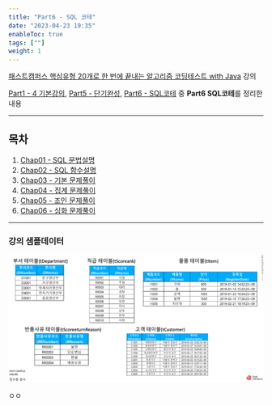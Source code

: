 ```yaml
---
title: "Part6 - SQL 코테"
date: "2023-04-23 19:35"
enableToc: true
tags: [""]
weight: 1
---
```


<a href='https://fastcampus.co.kr/dev_online_codingtest' target='_blank'>패스트캠퍼스 핵심유형 20개로 한 번에 끝내는 알고리즘 코딩테스트 with Java</a> 강의

[Part1 - 4 기본강의](brain/Lecture/fastcampus-algo/part1-4/p1-ch00), [Part5 - 단기완성](brain/Lecture/fastcampus-algo/part5/p5-ch00), [Part6 - SQL코테](brain/Lecture/fastcampus-algo/part6/p6-ch00)  중 **Part6 SQL코테**를 정리한 내용

<hr>

## 목차

1. [Chap01 - SQL 문법설명](brain/Lecture/fastcampus-algo/part6/p6-ch01)
2. [Chap02 - SQL 함수설명](brain/Lecture/fastcampus-algo/part6/p6-ch02)
3. [Chap03 - 기본 문제풀이](brain/Lecture/fastcampus-algo/part6/p6-ch03)
4. [Chap04 - 집계 문제풀이](brain/Lecture/fastcampus-algo/part6/p6-ch04)
5. [Chap05 - 조인 문제풀이](brain/Lecture/fastcampus-algo/part6/p6-ch05)
6. [Chap06 - 심화 문제풀이](brain/Lecture/fastcampus-algo/part6/p6-ch06)

<hr>

### 강의 샘플데이터

![](brain/image/p6-ch00-1.png)

ㅇㅇ
